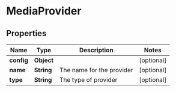 

# MediaProvider


## Properties

| Name | Type | Description | Notes |
|------------ | ------------- | ------------- | -------------|
|**config** | **Object** |  |  [optional] |
|**name** | **String** | The name for the provider |  [optional] |
|**type** | **String** | The type of provider |  [optional] |



